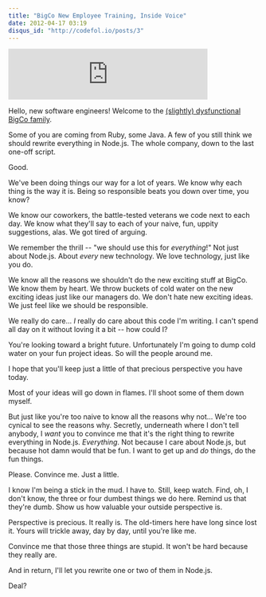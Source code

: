 ```yaml
---
title: "BigCo New Employee Training, Inside Voice"
date: 2012-04-17 03:19
disqus_id: "http://codefol.io/posts/3"
---
```


<iframe src="https://anchor.fm/noah-gibbs9/embed/episodes/BigCo-New-Employee-Training---Inside-Voice-e9rd02" height="102px" width="400px" frameborder="0" scrolling="no"></iframe>

Hello, new software engineers!  Welcome to the <a href="http://weblog.raganwald.com/2005/07/why-you-need-degree-to-work-for-bigco.html">(slightly) dysfunctional BigCo family</a>.

Some of you are coming from Ruby, some Java. A few of you still think we should rewrite everything in Node.js. The whole company,  down to the last one-off script.

Good.

We've been doing things our way for a lot of years. We know why each thing is the way it is. Being so responsible beats you down over time, you know?

We know our coworkers, the battle-tested veterans we code next to each day. We know what they'll say to each of your naive, fun, uppity suggestions, alas. We got tired of arguing.

We remember the thrill -- "we should use this for *everything*!"  Not just about Node.js. About *every* new technology. We love technology, just like you do.

We know all the reasons we shouldn't do the new exciting stuff at BigCo. We know them by heart. We throw buckets of cold water on the new exciting ideas just like our managers do. We don't hate new exciting ideas. We just feel like we should be responsible.

We really do care... *I* really do care about this code I'm writing. I can't spend all day on it without loving it a bit -- how could I?

You're looking toward a bright future. Unfortunately I'm going to dump cold water on your fun project ideas. So will the people around me.

I hope that you'll keep just a little of that precious perspective you have today.

Most of your ideas will go down in flames. I'll shoot some of them down myself.

But just like you're too naive to know all the reasons why not... We're too cynical to see the reasons why. Secretly, underneath where I don't tell anybody, I *want* you to convince me that it's the right thing to rewrite everything in Node.js. *Everything*. Not because I care about Node.js, but because hot damn would that be fun. I want to get up and *do* things, do the fun things.

Please. Convince me. Just a little.

I know I'm being a stick in the mud. I have to. Still, keep watch. Find, oh, I don't know, the three or four dumbest things we do here. Remind us that they're dumb. Show us how valuable your outside perspective is.

Perspective is precious. It really is. The old-timers here have long since lost it. Yours will trickle away, day by day, until you're like me.

Convince me that those three things are stupid. It won't be hard because they really are.

And in return, I'll let you rewrite one or two of them in Node.js.

Deal?
